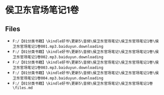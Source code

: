 # 侯卫东官场笔记1卷

## Files

- `F:/【01分类书籍】\kindle好书\更新5\音频\侯卫东官场笔记\侯卫东官场笔记1卷\侯卫东官场笔记1卷001.mp3.baiduyun.downloading`
- `F:/【01分类书籍】\kindle好书\更新5\音频\侯卫东官场笔记\侯卫东官场笔记1卷\侯卫东官场笔记1卷002.mp3.baiduyun.downloading`
- `F:/【01分类书籍】\kindle好书\更新5\音频\侯卫东官场笔记\侯卫东官场笔记1卷\侯卫东官场笔记1卷003.mp3.baiduyun.downloading`
- `F:/【01分类书籍】\kindle好书\更新5\音频\侯卫东官场笔记\侯卫东官场笔记1卷\侯卫东官场笔记1卷004.mp3.baiduyun.downloading`
- `F:/【01分类书籍】\kindle好书\更新5\音频\侯卫东官场笔记\侯卫东官场笔记1卷\files.md`
